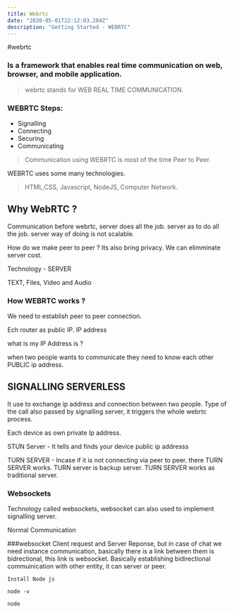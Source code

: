 ```yaml
---
title: Webrtc
date: "2020-05-01T22:12:03.284Z"
description: "Getting Started - WEBRTC"
---
```


#webrtc

### Is a framework that enables real time communication on web, browser, and mobile application.

> webrtc stands for WEB REAL TIME COMMUNICATION.

### WEBRTC Steps:

- Signalling
- Connecting
- Securing
- Communicating

> Communication using WEBRTC is most of the time Peer to Peer.

WEBRTC uses some many technologies.

> HTML,CSS, Javascript, NodeJS, Computer Network.

## Why WebRTC ?

Communication before webrtc, server does all the job. server as to do all the job. server way of doing is not scalable.

How do we make peer to peer ? Its also bring privacy. We can elimminate server cost.

Technology - SERVER

TEXT, Files, Video and Audio

### How WEBRTC works ?

We need to establish peer to peer connection.

Ech router as public IP. IP address

what is my IP Address is ?

when two people wants to communicate they need to know each other PUBLIC ip address.

## SIGNALLING SERVERLESS

It use to exchange ip address and connection between two people. Type of the call also passed by signalling server, it triggers the whole webrtc process.

Each device as own private Ip address.

STUN Server - It tells and finds your device public ip addresss

TURN SERVER - Incase if it is not connecting via peer to peer. there TURN SERVER works. TURN server is backup server. TURN SERVER works as traditional server.

### Websockets

Technology called websockets, websocket can also used to implement signalling server.

Normal Communication

###websocket
Client request and Server Reponse, but in case of chat we need instance communication, basically there is a link between them is bidrectional, this link is websocket. Basically establishing bidirectional commuinication with other entity, it can server or peer.

```
Install Node js

node -v

node

```
